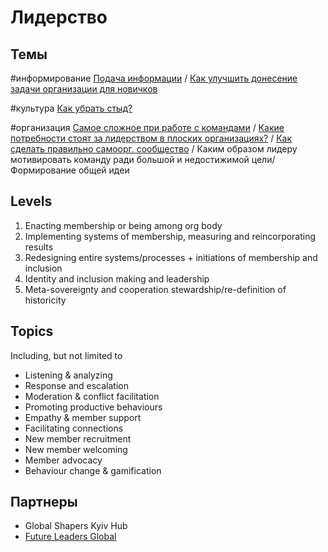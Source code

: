# Лидерство

## Темы

\#информирование [Подача информации](https://wiki.impactua.org/metashkola/liderstvo/27.05#aleks-chto-zakhodit-a-chto-net) / [Как улучшить донесение задачи организации для новичков](https://wiki.impactua.org/metashkola/liderstvo/03.06#viktoriya-kak-uluchshit-donesenie-zadachi-organizacii-dlya-novichkov)

\#культура [Как убрать стыд?](https://wiki.impactua.org/metashkola/liderstvo/27.05#maks-kak-ubrat-styd)

\#организация [Самое сложное при работе с командами](https://wiki.impactua.org/metashkola/liderstvo/27.05#maks-samoe-slozhnoe-pri-rabote-s-komandami) / [Какие потребности стоят за лидерством в плоских организациях?](https://wiki.impactua.org/metashkola/liderstvo/03.06#lilya-kakie-potrebnosti-stoyat-za-liderstvom-v-ploskikh-organizaciyakh) / [Как сделать правильно самоорг. сообщество](https://wiki.impactua.org/metashkola/liderstvo/10.06#aleks-kak-sdelat-pravilno-samoorg-soobshestvo) / Каким образом лидеру мотивировать команду ради большой и недостижимой цели/ Формирование общей идеи

## Levels

1. Enacting membership or being among org body
2. Implementing systems of membership, measuring and reincorporating results 
3. Redesigning entire systems/processes + initiations of membership and inclusion 
4. Identity and inclusion making and leadership 
5. Meta-sovereignty and cooperation stewardship/re-definition of historicity 

## Topics

Including, but not limited to

* Listening & analyzing
* Response and escalation
* Moderation & conflict facilitation
* Promoting productive behaviours
* Empathy & member support
* Facilitating connections
* New member recruitment
* New member welcoming
* Member advocacy
* Behaviour change & gamification

## Партнеры

* Global Shapers Kyiv Hub
* [Future Leaders Global](https://www.futureleadersglobal.com/)

